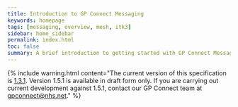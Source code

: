 ```yaml
---
title: Introduction to GP Connect Messaging
keywords: homepage
tags: [messaging, overview, mesh, itk3]
sidebar: home_sidebar
permalink: index.html
toc: false
summary: A brief introduction to getting started with GP Connect Messaging capabilities 
---
```


{% include warning.html content="The current version of this specification is [1.3.1](https://developer.nhs.uk/apis/gpconnect-messaging-1-3/). Version 1.5.1 is available in draft form only. If you are carrying out current development against 1.5.1, contact our GP Connect team at [gpconnect@nhs.net](mailto:gpconnect@nhs.net)." %}

